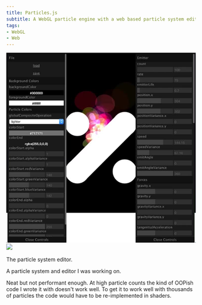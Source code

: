 ```yaml
---
title: Particles.js
subtitle: A WebGL particle engine with a web based particle system editor.
tags:
- WebGL
- Web
---
```


<gif poster="./particles_js-750.jpg" mp4="./particles_js-750.mp4" ratio="750:750">
</gif>
<hidden>
  <img src="./particles_js-750.jpg" />
  <img src="./particles_js-750.mp4" />
</hidden>

<image-caption>The particle system editor.</image-caption>

A particle system and editor I was working on.

Neat but not performant enough.
At high particle counts the kind of OOPish code I wrote it with doesn't work well.
To get it to work well with thousands of particles the code would have to be re-implemented in shaders.
